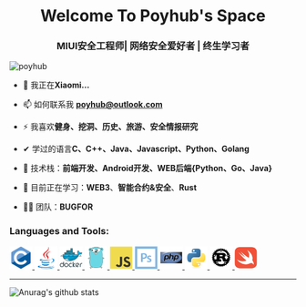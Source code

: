 <h1 align="center">Welcome To Poyhub's Space</h1>
<h3 align="center">MIUI安全工程师| 网络安全爱好者 | 终生学习者</h3>

<p align="left"> <img src="https://komarev.com/ghpvc/?username=poyhub&label=Profile%20views&color=0e75b6&style=flat" alt="poyhub" /> </p>

- 🌱 我正在**Xiaomi...**

- 📫 如何联系我 **poyhub@outlook.com**

- ⚡ 我喜欢**健身、挖洞、历史、旅游、安全情报研究**

- ✔  学过的语言**C、C++、Java、Javascript、Python、Golang**

- 🚪  技术栈：**前端开发、Android开发、WEB后端{Python、Go、Java}**

- 📕  目前正在学习：**WEB3**、**智能合约&安全**、**Rust**

- 🐱‍👤 团队：**BUGFOR**
<h3 align="left">Languages and Tools:</h3>
<p align="left"> <a href="https://www.cprogramming.com/" target="_blank"> <img src="https://raw.githubusercontent.com/devicons/devicon/master/icons/c/c-original.svg" alt="c" width="40" height="40"/> </a>  <a href="https://www.cprogramming.com/" target="_blank"> <img src="https://raw.githubusercontent.com/devicons/devicon/7a4ca8aa871d6dca81691e018d31eed89cb70a76/icons/java/java-original.svg" alt="c" width="40" height="40"/> </a> <a href="https://www.docker.com/" target="_blank"> <img src="https://raw.githubusercontent.com/devicons/devicon/master/icons/docker/docker-original-wordmark.svg" alt="docker" width="40" height="40"/> </a> <a href="https://golang.org" target="_blank"> <img src="https://raw.githubusercontent.com/devicons/devicon/master/icons/go/go-original.svg" alt="go" width="40" height="40"/> </a> <a href="https://developer.mozilla.org/en-US/docs/Web/JavaScript" target="_blank"> <img src="https://raw.githubusercontent.com/devicons/devicon/master/icons/javascript/javascript-original.svg" alt="javascript" width="40" height="40"/> </a> <a href="https://www.photoshop.com/en" target="_blank"> <img src="https://raw.githubusercontent.com/devicons/devicon/master/icons/photoshop/photoshop-line.svg" alt="photoshop" width="40" height="40"/> </a> <a href="https://www.php.net" target="_blank"> <img src="https://raw.githubusercontent.com/devicons/devicon/master/icons/php/php-original.svg" alt="php" width="40" height="40"/> </a> <a href="https://www.python.org" target="_blank"> <img src="https://raw.githubusercontent.com/devicons/devicon/master/icons/python/python-original.svg" alt="python" width="40" height="40"/> </a> <a href="https://www.rust-lang.org" target="_blank"> <img src="https://raw.githubusercontent.com/devicons/devicon/master/icons/rust/rust-plain.svg" alt="rust" width="40" height="40"/> </a> <a href="https://developer.apple.com/swift/" target="_blank"> <img src="https://raw.githubusercontent.com/devicons/devicon/master/icons/swift/swift-original.svg" alt="swift" width="40" height="40"/> </a> </p>

---

![Anurag's github stats](https://github-readme-stats.vercel.app/api?username=poyhub)


